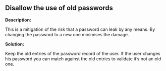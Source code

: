 
Disallow the use of old passwords
-------

**Description:**

This is a mitigation of the risk that a password can leak by any means. 
By changing the password to a new one minimises the damage.


**Solution:**

Keep the old entries of the password record of the user. If the user changes his password 
you can match against the old entries to validate it’s not an old one.
	